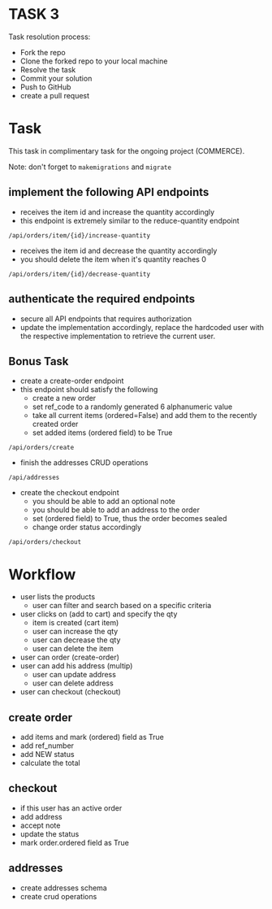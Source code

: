 # TASK 3

Task resolution process:

* Fork the repo
* Clone the forked repo to your local machine
* Resolve the task
* Commit your solution
* Push to GitHub
* create a pull request


# Task


This task in complimentary task for the ongoing project (COMMERCE).

Note: don't forget to `makemigrations` and `migrate`

## implement the following API endpoints

* receives the item id and increase the quantity accordingly
* this endpoint is extremely similar to the reduce-quantity endpoint

```http request
/api/orders/item/{id}/increase-quantity
```

* receives the item id and decrease the quantity accordingly
* you should delete the item when it's quantity reaches 0

```http request
/api/orders/item/{id}/decrease-quantity
```

## authenticate the required endpoints

* secure all API endpoints that requires authorization
* update the implementation accordingly, replace the hardcoded user with the respective implementation to retrieve the current user.

## Bonus Task

* create a create-order endpoint
* this endpoint should satisfy the following
  * create a new order
  * set ref_code to a randomly generated 6 alphanumeric value
  * take all current items (ordered=False) and add them to the recently created order
  * set added items (ordered field) to be True

```http request
/api/orders/create
```

* finish the addresses CRUD operations

```http request
/api/addresses
```

* create the checkout endpoint
  * you should be able to add an optional note
  * you should be able to add an address to the order
  * set (ordered field) to True, thus the order becomes sealed
  * change order status accordingly

```http request
/api/orders/checkout
```


# Workflow

* user lists the products
  * user can filter and search based on a specific criteria
* user clicks on (add to cart) and specify the qty
  * item is created (cart item)
  * user can increase the qty
  * user can decrease the qty
  * user can delete the item
* user can order (create-order)
* user can add his address (multip)
  * user can update address
  * user can delete address
* user can checkout (checkout)



## create order

* add items and mark (ordered) field as True
* add ref_number
* add NEW status
* calculate the total


## checkout 

* if this user has an active order
* add address
* accept note
* update the status
* mark order.ordered field as True

## addresses

* create addresses schema
* create crud operations